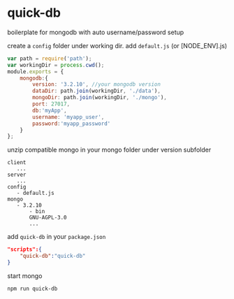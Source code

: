 # quick-db
boilerplate for mongodb with auto username/password setup

create a `config` folder under working dir. add `default.js` (or [NODE_ENV].js)
```javascript
var path = require('path');
var workingDir = process.cwd();
module.exports = {
    mongodb:{
        version: '3.2.10', //your mongodb version
        dataDir: path.join(workingDir, './data'),
        mongoDir: path.join(workingDir, './mongo'),
        port: 27017,
        db:'myApp',
        username: 'myapp_user',
        password:'myapp_password'
    }
};
```

unzip compatible mongo in your mongo folder under version subfolder
```
client
   ...
server
   ...
config
   - default.js
mongo
   - 3.2.10
       - bin
       GNU-AGPL-3.0
       ...
```
add `quick-db` in your `package.json`
```json
"scripts":{
    "quick-db":"quick-db"
}
```


start mongo
```
npm run quick-db
```

